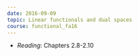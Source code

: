```yaml
---
date: 2016-09-09
topic: Linear functionals and dual spaces
course: functional_fa16
---
```

- *Reading*: Chapters 2.8-2.10

